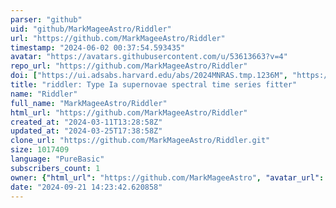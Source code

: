 ```yaml
---
parser: "github"
uid: "github/MarkMageeAstro/Riddler"
url: "https://github.com/MarkMageeAstro/Riddler"
timestamp: "2024-06-02 00:37:54.593435"
avatar: "https://avatars.githubusercontent.com/u/53613663?v=4"
repo_url: "https://github.com/MarkMageeAstro/Riddler"
doi: ["https://ui.adsabs.harvard.edu/abs/2024MNRAS.tmp.1236M", "https://ui.adsabs.harvard.edu/abs/2024ascl.soft05010M/abstract"]
title: "riddler: Type Ia supernovae spectral time series fitter"
name: "Riddler"
full_name: "MarkMageeAstro/Riddler"
html_url: "https://github.com/MarkMageeAstro/Riddler"
created_at: "2024-03-11T13:28:58Z"
updated_at: "2024-03-25T17:38:58Z"
clone_url: "https://github.com/MarkMageeAstro/Riddler.git"
size: 1017409
language: "PureBasic"
subscribers_count: 1
owner: {"html_url": "https://github.com/MarkMageeAstro", "avatar_url": "https://avatars.githubusercontent.com/u/53613663?v=4", "login": "MarkMageeAstro", "type": "User"}
date: "2024-09-21 14:23:42.620858"
---
```

